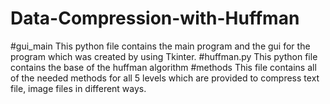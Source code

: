 # Data-Compression-with-Huffman
#gui_main
This python file contains the main program and the gui for the program which was created by using Tkinter.
#huffman.py
This python file contains the base of the huffman algorithm 
#methods
This file contains all of the needed methods for all 5 levels which are provided to compress text file, image files in different ways.
